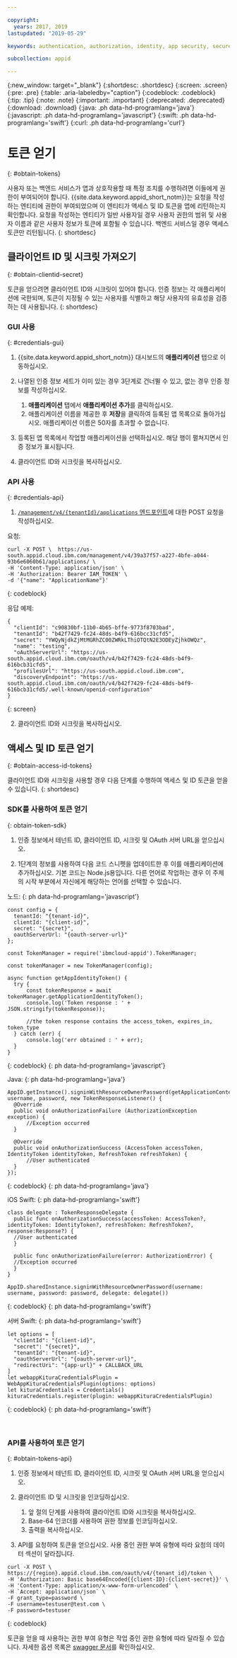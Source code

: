 ```yaml
---

copyright:
  years: 2017, 2019
lastupdated: "2019-05-29"

keywords: authentication, authorization, identity, app security, secure, access management, roles, attributes, users

subcollection: appid

---
```


{:new_window: target="_blank"}
{:shortdesc: .shortdesc}
{:screen: .screen}
{:pre: .pre}
{:table: .aria-labeledby="caption"}
{:codeblock: .codeblock}
{:tip: .tip}
{:note: .note}
{:important: .important}
{:deprecated: .deprecated}
{:download: .download}
{:java: .ph data-hd-programlang='java'}
{:javascript: .ph data-hd-programlang='javascript'}
{:swift: .ph data-hd-programlang='swift'}
{:curl: .ph data-hd-programlang='curl'}



# 토큰 얻기
{: #obtain-tokens}

사용자 또는 백엔드 서비스가 앱과 상호작용할 때 특정 조치를 수행하려면 이들에게 권한이 부여되어야 합니다. {{site.data.keyword.appid_short_notm}}는 요청을 작성하는 엔티티에 권한이 부여되었으며 이 엔티티가 액세스 및 ID 토큰을 앱에 리턴하는지 확인합니다. 요청을 작성하는 엔티티가 일반 사용자일 경우 사용자 권한의 범위 및 사용자 이름과 같은 사용자 정보가 토큰에 포함될 수 있습니다. 백엔드 서비스일 경우 액세스 토큰만 리턴됩니다.
{: shortdesc}


## 클라이언트 ID 및 시크릿 가져오기
{: #obtain-clientid-secret}

토큰을 얻으려면 클라이언트 ID와 시크릿이 있어야 합니다. 인증 정보는 각 애플리케이션에 국한되며, 토큰이 지정될 수 있는 사용자를 식별하고 해당 사용자의 유효성을 검증하는 데 사용됩니다. 
{: shortdesc}


### GUI 사용
{: #credentials-gui}

1. {{site.data.keyword.appid_short_notm}} 대시보드의 **애플리케이션** 탭으로 이동하십시오.

2. 나열된 인증 정보 세트가 이미 있는 경우 3단계로 건너뛸 수 있고, 없는 경우 인증 정보를 작성하십시오.
    1. **애플리케이션** 탭에서 **애플리케이션 추가**를 클릭하십시오.
    2. 애플리케이션 이름을 제공한 후 **저장**을 클릭하여 등록된 앱 목록으로 돌아가십시오. 애플리케이션 이름은 50자를 초과할 수 없습니다.

3. 등록된 앱 목록에서 작업할 애플리케이션을 선택하십시오. 해당 행이 펼쳐지면서 인증 정보가 표시됩니다.

4. 클라이언트 ID와 시크릿을 복사하십시오.


### API 사용
{: #credentials-api}

1.  [`/management/v4/{tenantId}/applications` 엔드포인트](https://us-south.appid.cloud.ibm.com/swagger-ui/#/Management%20API%20-%20Applications/mgmt.registerApplication)에 대한 POST 요청을 작성하십시오.

  요청:

  ```
  curl -X POST \  https://us-south.appid.cloud.ibm.com/management/v4/39a37f57-a227-4bfe-a044-93b6e6060b61/applications/ \
  -H 'Content-Type: application/json' \
  -H 'Authorization: Bearer IAM_TOKEN' \
  -d '{"name": "ApplicationName"}'
  ```
  {: codeblock}

  응답 예제:

  ```
  {
    "clientId": "c90830bf-11b0-4b65-bffe-9773f8703bad",
    "tenantId": "b42f7429-fc24-48ds-b4f9-616bcc31cfd5",
    "secret": "YWQyNjdkZjMtMGRhZC00ZWRkLThiOTQtN2E3ODEyZjhkOWQz",
    "name": "testing",
    "oAuthServerUrl": "https://us-south.appid.cloud.ibm.com/oauth/v4/b42f7429-fc24-48ds-b4f9-616bcb31cfd5",
    "profilesUrl": "https://us-south.appid.cloud.ibm.com",
    "discoveryEndpoint": "https://us-south.appid.cloud.ibm.com/oauth/v4/b42f7429-fc24-48ds-b4f9-616bcb31cfd5/.well-known/openid-configuration"
  }
  ```
  {: screen}

2. 클라이언트 ID와 시크릿을 복사하십시오.



## 액세스 및 ID 토큰 얻기
{: #obtain-access-id-tokens}

클라이언트 ID와 시크릿을 사용할 경우 다음 단계를 수행하여 액세스 및 ID 토큰을 얻을 수 있습니다.
{: shortdesc}


### SDK를 사용하여 토큰 얻기
{: obtain-token-sdk}

1. 인증 정보에서 테넌트 ID, 클라이언트 ID, 시크릿 및 OAuth 서버 URL을 얻으십시오.

2. 1단계의 정보를 사용하여 다음 코드 스니펫을 업데이트한 후 이를 애플리케이션에 추가하십시오. 기본 코드는 Node.js용입니다. 다른 언어로 작업하는 경우 이 주제의 시작 부분에서 자신에게 해당하는 언어를 선택할 수 있습니다.

  노드:
  {: ph data-hd-programlang='javascript'}

  ```
  const config = {
    tenantId: "{tenant-id}",
    clientId: "{client-id}",
    secret: "{secret}",
    oauthServerUrl: "{oauth-server-url}"
  };

  const TokenManager = require('ibmcloud-appid').TokenManager;

  const tokenManager = new TokenManager(config);

  async function getAppIdentityToken() {
    try {
        const tokenResponse = await tokenManager.getApplicationIdentityToken();
        console.log('Token response : ' + JSON.stringify(tokenResponse));

        //the token response contains the access_token, expires_in, token_type
    } catch (err) {
        console.log('err obtained : ' + err);
    }
  }
  ```
  {: codeblock}
  {: ph data-hd-programlang='javascript'}

  Java:
  {: ph data-hd-programlang='java'}
  ```
  AppID.getInstance().signinWithResourceOwnerPassword(getApplicationContext(), username, password, new TokenResponseListener() {
    @Override
    public void onAuthorizationFailure (AuthorizationException exception) {
        //Exception occurred
    }

    @Override
    public void onAuthorizationSuccess (AccessToken accessToken, IdentityToken identityToken, RefreshToken refreshToken) {
        //User authenticated
    }
  });
  ```
  {: codeblock}
  {: ph data-hd-programlang='java'}

iOS Swift:
{: ph data-hd-programlang='swift'}

  ```
  class delegate : TokenResponseDelegate {
    public func onAuthorizationSuccess(accessToken: AccessToken?, identityToken: IdentityToken?, refreshToken: RefreshToken?, response:Response?) {
    //User authenticated
    }

    public func onAuthorizationFailure(error: AuthorizationError) {
    //Exception occurred
    }
  }

  AppID.sharedInstance.signinWithResourceOwnerPassword(username: username, password: password, delegate: delegate())
  ```
  {: codeblock}
  {: ph data-hd-programlang='swift'}

서버 Swift:
{: ph data-hd-programlang='swift'}

  ```
  let options = [
    "clientId": "{client-id}",
    "secret": "{secret}",
    "tenantId": "{tenant-id}",
    "oauthServerUrl": "{oauth-server-url}",
    "redirectUri": "{app-url}" + CALLBACK_URL
  ]
  let webappKituraCredentialsPlugin = WebAppKituraCredentialsPlugin(options: options)
  let kituraCredentials = Credentials()
  kituraCredentials.register(plugin: webappKituraCredentialsPlugin)
  ```
  {: codeblock}
  {: ph data-hd-programlang='swift'}


</br>

### API를 사용하여 토큰 얻기
{: #obtain-tokens-api}

1. 인증 정보에서 테넌트 ID, 클라이언트 ID, 시크릿 및 OAuth 서버 URL을 얻으십시오.

2. 클라이언트 ID 및 시크릿을 인코딩하십시오.

    1. 앞 절의 단계를 사용하여 클라이언트 ID와 시크릿을 복사하십시오.
    2. Base-64 인코더를 사용하여 권한 정보를 인코딩하십시오.
    3. 출력을 복사하십시오.

3. API를 요청하여 토큰을 얻으십시오. 사용 중인 권한 부여 유형에 따라 요청의 데이터 섹션이 달라집니다. 

  ```
  curl -X POST \
  https://{region}.appid.cloud.ibm.com/oauth/v4/{tenant_id}/token \
  -H 'Authorization: Basic base64Encoded{{client-ID}:{client-secret}}' \
  -H 'Content-Type: application/x-www-form-urlencoded' \
  -H `Accept: application/json` \
  -F grant_type=password \
  -F username=testuser@test.com \
  -F password=testuser
  ```
  {: codeblock}

토큰을 얻을 때 사용하는 권한 부여 유형은 작업 중인 권한 유형에 따라 달라질 수 있습니다. 자세한 옵션 목록은 [swagger 문서](https://us-south.appid.cloud.ibm.com/swagger-ui/#/Authorization%20Server%20-%20Authorization%20Server%20V4/oauth-server.token)를 확인하십시오.
